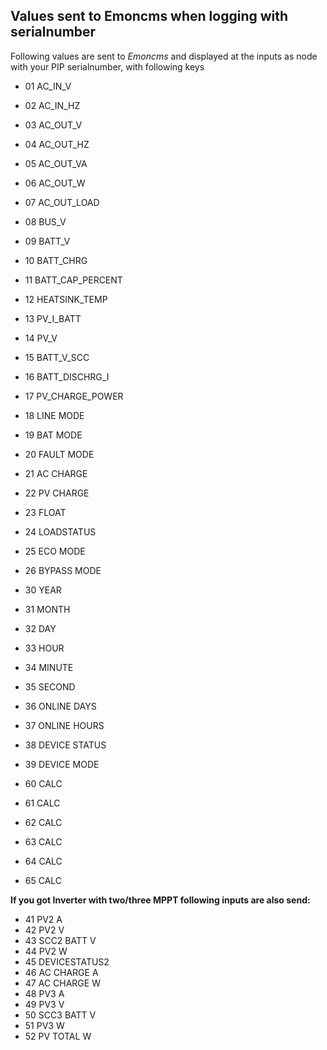 ## Values sent to Emoncms when logging with serialnumber

Following values are sent to *Emoncms* and displayed at the inputs as node with your PIP serialnumber, with following keys

* 01 AC_IN_V
* 02 AC_IN_HZ
* 03 AC_OUT_V
* 04 AC_OUT_HZ
* 05 AC_OUT_VA
* 06 AC_OUT_W
* 07 AC_OUT_LOAD
* 08 BUS_V
* 09 BATT_V
* 10 BATT_CHRG
* 11 BATT_CAP_PERCENT
* 12 HEATSINK_TEMP
* 13 PV_I_BATT
* 14 PV_V
* 15 BATT_V_SCC
* 16 BATT_DISCHRG_I
* 17 PV_CHARGE_POWER

* 18 LINE MODE
* 19 BAT MODE
* 20 FAULT MODE
* 21 AC CHARGE
* 22 PV CHARGE
* 23 FLOAT
* 24 LOADSTATUS
* 25 ECO MODE
* 26 BYPASS MODE

* 30 YEAR
* 31 MONTH
* 32 DAY
* 33 HOUR
* 34 MINUTE
* 35 SECOND
* 36 ONLINE DAYS
* 37 ONLINE HOURS
* 38 DEVICE STATUS
* 39 DEVICE MODE
* 60 CALC
* 61 CALC
* 62 CALC
* 63 CALC
* 64 CALC
* 65 CALC
                  

**If you got Inverter with two/three MPPT following inputs are also send:**

* 41 PV2 A
* 42 PV2 V
* 43 SCC2 BATT V
* 44 PV2 W
* 45 DEVICESTATUS2
* 46 AC CHARGE A
* 47 AC CHARGE W
* 48 PV3 A
* 49 PV3 V
* 50 SCC3 BATT V
* 51 PV3 W
* 52 PV TOTAL W


 


